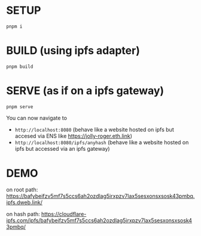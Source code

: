 # SETUP

```bash
pnpm i
```

# BUILD (using ipfs adapter)

```bash
pnpm build
```

# SERVE (as if on a ipfs gateway)

```bash
pnpm serve
```

You can now navigate to 
- `http://localhost:8080` (behave like a website hosted on ipfs but accesed via ENS like https://jolly-roger.eth.link)
- `http://localhost:8080/ipfs/anyhash` (behave like a website hosted on ipfs but accessed via an ipfs gateway)



# DEMO

on root path: https://bafybeifzv5mf7s5ccs6ah2ozdlag5irxpzv7lax5sesxonsxsosk43pmbq.ipfs.dweb.link/

on hash path: https://cloudflare-ipfs.com/ipfs/bafybeifzv5mf7s5ccs6ah2ozdlag5irxpzv7lax5sesxonsxsosk43pmbq/

